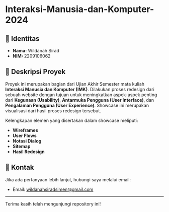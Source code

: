 # Interaksi-Manusia-dan-Komputer-2024

## 🧑 Identitas

- **Nama:** Wildanah Sirad
- **NIM:** 2209106062

## 📜 Deskripsi Proyek

Proyek ini merupakan bagian dari Ujian Akhir Semester mata kuliah **Interaksi Manusia dan Komputer (IMK)**. Dilakukan proses redesign dari sebuah website dengan tujuan untuk meningkatkan aspek-aspek penting dari **Kegunaan (Usability)**, **Antarmuka Pengguna (User Interface)**, dan **Pengalaman Pengguna (User Experience)**. Showcase ini merupakan visualisasi dari hasil proses redesign tersebut.

Kelengkapan elemen yang disertakan dalam showcase meliputi:
- **Wireframes**
- **User Flows**
- **Notasi Dialog**
- **Sitemap**
- **Hasil Redesign**

## 📧 Kontak

Jika ada pertanyaan lebih lanjut, hubungi saya melalui email:

- Email: [wildanahsiradsimen@gmail.com](mailto:email@example.com)

---

Terima kasih telah mengunjungi repository ini!
